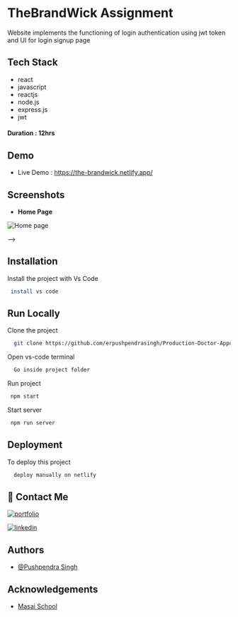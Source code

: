 # TheBrandWick Assignment

Website implements the functioning of login authentication using jwt token and UI for login signup page

## Tech Stack

-    react
-    javascript
-    reactjs
-    node.js
-    express.js
-    jwt

#### Duration : 12hrs

## Demo

- Live Demo : https://the-brandwick.netlify.app/ 

## Screenshots

-    **Home Page**

<img src="https://res.cloudinary.com/dzz32ksnf/image/upload/v1684359867/Screenshot_10125_qqk98z.png" alt="Home page" />

 -->

## Installation

Install the project with Vs Code

```bash
 install vs code
```

## Run Locally

Clone the project

```bash
  git clone https://github.com/erpushpendrasingh/Production-Doctor-Appointment-System/tree/main
```

Open vs-code terminal

```bash
  Go inside project folder
```

Run project

```bash
 npm start
```

Start server

```bash
 npm run server
```

## Deployment

To deploy this project

```bash
  deploy manually on netlify
```

## 🔗 Contact Me

[![portfolio](https://img.shields.io/badge/my_portfolio-000?style=for-the-badge&logo=ko-fi&logoColor=white)]()

[![linkedin](https://img.shields.io/badge/linkedin-0A66C2?style=for-the-badge&logo=linkedin&logoColor=white)]()

## Authors

-    [@Pushpendra Singh](https://github.com/erpushpendrasingh)

## Acknowledgements

-    [Masai School](https://www.masaischool.com/)
